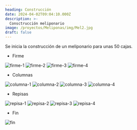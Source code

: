 ```yaml
---
heading: Construcción
date: 2024-04-02T09:04:10.000Z
description: >-
  Consctrucción meliponario
image: /proyectos/Meliponas/img/Mel2.jpg 
draft: false
---
```



Se inicia la construcción de un meliponario para unas 50 cajas.


- Firme

![firme-1](/proyectos/Meliponas/img/IMG-20240402-WA0000.jpg) 
![firme-2](/proyectos/Meliponas/img/IMG-20240402-WA0024.jpg) 
![firme-3](/proyectos/Meliponas/img/IMG-20240402-WA0023.jpg) 
![firme-4](/proyectos/Meliponas/img/IMG-20240402-WA0022.jpg) 

- Columnas

![columna-1](/proyectos/Meliponas/img/IMG-20240402-WA0021.jpg) 
![columna-2](/proyectos/Meliponas/img/IMG-20240402-WA0020.jpg) 
![columna-3](/proyectos/Meliponas/img/IMG-20240402-WA0019.jpg) 
![columna-4](/proyectos/Meliponas/img/IMG-20240402-WA0018.jpg) 

- Repisas

![repisa-1](/proyectos/Meliponas/img/IMG-20240402-WA0017.jpg) 
![repisa-2](/proyectos/Meliponas/img/IMG-20240402-WA0016.jpg) 
![repisa-3](/proyectos/Meliponas/img/IMG-20240402-WA0014.jpg) 
![repisa-4](/proyectos/Meliponas/img/IMG-20240402-WA0013.jpg) 

- Fin

![fin](/proyectos/Meliponas/img/Mel1.jpg) 
